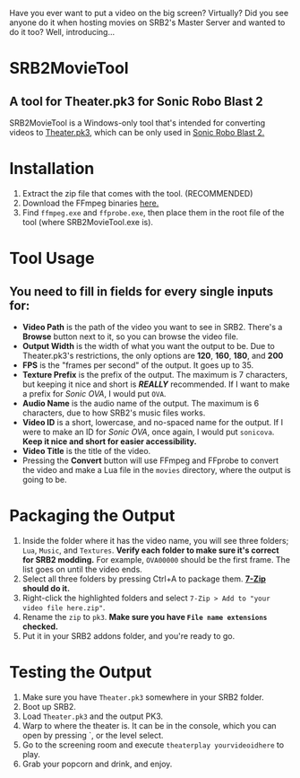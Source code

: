 Have you ever want to put a video on the big screen? Virtually? Did you see anyone do it when hosting movies on SRB2's Master Server and wanted to do it too? Well, introducing...
# SRB2MovieTool
## A tool for Theater.pk3 for Sonic Robo Blast 2
SRB2MovieTool is a Windows-only tool that's intended for converting videos to [Theater.pk3](https://cdn.discordapp.com/attachments/796954415591981116/1166491613657301032/Theater.pk3), which can be only used in [Sonic Robo Blast 2.](https://srb2.org)

# Installation
1. Extract the zip file that comes with the tool. (RECOMMENDED)
2. Download the FFmpeg binaries [here.](https://www.gyan.dev/ffmpeg/builds/)
3. Find `ffmpeg.exe` and `ffprobe.exe`, then place them in the root file of the tool (where SRB2MovieTool.exe is).
# Tool Usage
## You need to fill in fields for every single inputs for:
- **Video Path** is the path of the video you want to see in SRB2. There's a **Browse** button next to it, so you can browse the video file.
- **Output Width** is the width of what you want the output to be. Due to Theater.pk3's restrictions, the only options are **120**, **160**, **180**, and **200**
- **FPS** is the "frames per second" of the output. It goes up to 35.
- **Texture Prefix** is the prefix of the output. The maximum is 7 characters, but keeping it nice and short is ***REALLY*** recommended. If I want to make a prefix for *Sonic OVA*, I would put `OVA`.
- **Audio Name** is the audio name of the output. The maximum is 6 characters, due to how SRB2's music files works.
- **Video ID** is a short, lowercase, and no-spaced name for the output. If I were to make an ID for *Sonic OVA*, once again, I would put `sonicova`. **Keep it nice and short for easier accessibility.**
- **Video Title** is the title of the video.
- Pressing the **Convert** button will use FFmpeg and FFprobe to convert the video and make a Lua file in the `movies` directory, where the output is going to be.
# Packaging the Output
1. Inside the folder where it has the video name, you will see three folders; `Lua`, `Music`, and `Textures`. **Verify each folder to make sure it's correct for SRB2 modding.** For example, `OVA00000` should be the first frame. The list goes on until the video ends.
2. Select all three folders by pressing Ctrl+A to package them. **[7-Zip](https://www.7-zip.org) should do it.**
3. Right-click the highlighted folders and select `7-Zip > Add to "your video file here.zip"`.
4. Rename the `zip` to `pk3`. **Make sure you have `File name extensions` checked.**
5. Put it in your SRB2 addons folder, and you're ready to go.
# Testing the Output
1. Make sure you have `Theater.pk3` somewhere in your SRB2 folder.
2. Boot up SRB2.
3. Load `Theater.pk3` and the output PK3.
4. Warp to where the theater is. It can be in the console, which you can open by pressing \`, or the level select.
5. Go to the screening room and execute `theaterplay yourvideoidhere` to play.
6. Grab your popcorn and drink, and enjoy.
